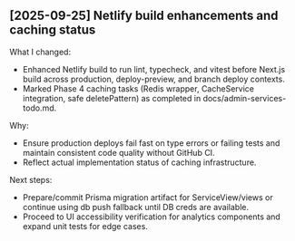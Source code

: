 
## [2025-09-25] Netlify build enhancements and caching status
What I changed:
- Enhanced Netlify build to run lint, typecheck, and vitest before Next.js build across production, deploy-preview, and branch deploy contexts.
- Marked Phase 4 caching tasks (Redis wrapper, CacheService integration, safe deletePattern) as completed in docs/admin-services-todo.md.

Why:
- Ensure production deploys fail fast on type errors or failing tests and maintain consistent code quality without GitHub CI.
- Reflect actual implementation status of caching infrastructure.

Next steps:
- Prepare/commit Prisma migration artifact for ServiceView/views or continue using db push fallback until DB creds are available.
- Proceed to UI accessibility verification for analytics components and expand unit tests for edge cases.
